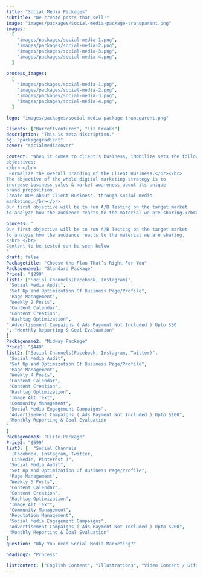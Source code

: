 ```yaml
---
title: "Social Media Packages"
subtitle: "We create posts that sell!"
image: "images/packages/social-media-package-transparent.png"
images:
  [
    "images/packages/social-media-1.png",
    "images/packages/social-media-2.png",
    "images/packages/social-media-3.png",
    "images/packages/social-media-4.png",
  ]

process_images:
  [
    "images/packages/social-media-1.png",
    "images/packages/social-media-2.png",
    "images/packages/social-media-3.png",
    "images/packages/social-media-4.png",
  ]

logo: "images/packages/social-media-package-transparent.png"

Clients: ["Barrettventures", "Fit Freaks"]
description: "This is meta discription."
bg: "packagegradient"
cover: "socialmediacover"

content: "When it comes to client’s business, iMobilize sets the following
objectives:
</br> </br>
 Formalize the overall branding of the Client Business.</br></br>
The objective of the whole digital marketing strategy is to
increase business sales & market awareness about its unique
brand proposition.
Create WOM about Client Business, through social media
marketing.</br></br>
Our first objective will be to run A/B Testing on the target market
to analyze how the audience reacts to the material we are sharing.</br>"

process: "
Our first objective will be to run A/B Testing on the target market
to analyze how the audience reacts to the material we are sharing.
</br> </br>
Content to be tested can be seen below
"
draft: false
Packagetitle: "Choose the Plan That’s Right For You"
Packagename1: "Standard Package"
Price1: "$299"
list1: ["Social Channels(Facebook, Instagram)",
 "Social Media Audit",
 "Set Up and Optimization Of Business Page/Profile",
 "Page Management",
 "Weekly 2 Posts",
 "Content Calendar",
 "Content Creation",
 "Hashtag Optimization",
" Advertisement Campaigns ( Ads Payment Not Included ) Upto $50
", "Monthly Reporting & Goal Evaluation"
]
Packagename2: "Midway Package"
Price2: "$449"
list2: ["Social Channels(Facebook, Instagram, Twitter)",
 "Social Media Audit",
 "Set Up and Optimization Of Business Page/Profile",
 "Page Management",
 "Weekly 4 Posts",
 "Content Calendar",
 "Content Creation",
 "Hashtag Optimization",
 "Image Alt Text",
 "Community Management",
 "Social Media Engagement Campaigns",
 "Advertisement Campaigns ( Ads Payment Not Included ) Upto $100",
 "Monthly Reporting & Goal Evaluation
"
]
Packagename3: "Elite Package"
Price3: "$599"
list3: [  "Social Channels
  (Facebook, Instagram, Twitter,
  LinkedIn, Pinterest )",
 "Social Media Audit",
 "Set Up and Optimization Of Business Page/Profile",
 "Page Management",
 "Weekly 5 Posts",
 "Content Calendar",
 "Content Creation",
 "Hashtag Optimization",
 "Image Alt Text",
 "Community Management",
 "Reputation Management",
 "Social Media Engagement Campaigns",
 "Advertisement Campaigns ( Ads Payment Not Included ) Upto $200",
 "Monthly Reporting & Goal Evaluation"
]
question: "Why You need Social Media Marketing?"

heading2: "Process"

listcontent: ["English Content", "Illustrations", "Video Content / Gifs","Real-Life Images", "Pictorial Content" ]
---
```


